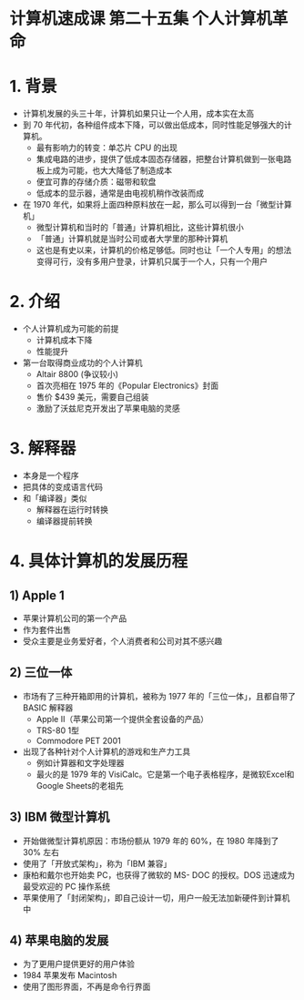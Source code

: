 # 计算机速成课 第二十五集 个人计算机革命

# 1. 背景
- 计算机发展的头三十年，计算机如果只让一个人用，成本实在太高
- 到 70 年代初，各种组件成本下降，可以做出低成本，同时性能足够强大的计算机。
  - 最有影响力的转变：单芯片 CPU 的出现
  - 集成电路的进步，提供了低成本固态存储器，把整台计算机做到一张电路板上成为可能，也大大降低了制造成本
  - 便宜可靠的存储介质：磁带和软盘
  - 低成本的显示器，通常是由电视机稍作改装而成
- 在 1970 年代，如果将上面四种原料放在一起，那么可以得到一台「微型计算机」
  - 微型计算机和当时的「普通」计算机相比，这些计算机很小
  - 「普通」计算机就是当时公司或者大学里的那种计算机
  - 这也是有史以来，计算机的价格足够低。同时也让「一个人专用」的想法变得可行，没有多用户登录，计算机只属于一个人，只有一个用户


# 2. 介绍
- 个人计算机成为可能的前提
  - 计算机成本下降
  - 性能提升
- 第一台取得商业成功的个人计算机
  - Altair 8800 (争议较小)
  - 首次亮相在 1975 年的《Popular Electronics》封面
  - 售价 $439 美元，需要自己组装
  - 激励了沃兹尼克开发出了苹果电脑的灵感

# 3. 解释器
- 本身是一个程序
- 把具体的变成语言代码
- 和「编译器」类似
  - 解释器在运行时转换
  - 编译器提前转换

# 4. 具体计算机的发展历程
## 1) Apple 1
- 苹果计算机公司的第一个产品
- 作为套件出售
- 受众主要是业务爱好者，个人消费者和公司对其不感兴趣

## 2) 三位一体
- 市场有了三种开箱即用的计算机，被称为 1977 年的「三位一体」，且都自带了 BASIC 解释器
  - Apple II（苹果公司第一个提供全套设备的产品）
  - TRS-80 1型
  - Commodore PET 2001
- 出现了各种针对个人计算机的游戏和生产力工具
  - 例如计算器和文字处理器
  - 最火的是 1979 年的 VisiCalc。它是第一个电子表格程序，是微软Excel和Google Sheets的老祖先

## 3) IBM 微型计算机
- 开始做微型计算机原因：市场份额从 1979 年的 60%，在 1980 年降到了 30% 左右
- 使用了「开放式架构」，称为「IBM 兼容」
- 康柏和戴尔也开始卖 PC，也获得了微软的 MS- DOC 的授权。DOS 迅速成为最受欢迎的 PC 操作系统
- 苹果使用了「封闭架构」，即自己设计一切，用户一般无法加新硬件到计算机中
## 4) 苹果电脑的发展
  - 为了更用户提供更好的用户体验
  - 1984 苹果发布 Macintosh 
  - 使用了图形界面，不再是命令行界面
  





